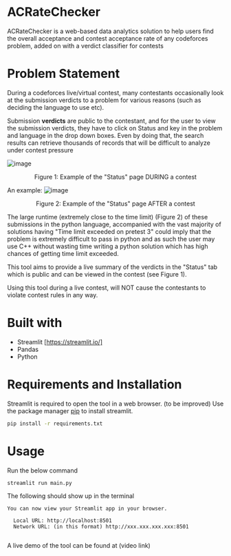 # ACRateChecker

ACRateChecker is a web-based data analytics solution to help users find the overall acceptance and contest acceptance rate of any codeforces problem, added on with a verdict classifier for contests

# Problem Statement

During a codeforces live/virtual contest, many contestants occasionally look at the submission verdicts to a problem for various reasons (such as deciding the language to use etc). 

Submission **verdicts** are public to the contestant, and for the user to view the submission verdicts, they have to click on Status and key in the problem and language in the drop down boxes. Even by doing that, the search results can retrieve thousands of records that will be difficult to analyze under contest pressure

![image](https://user-images.githubusercontent.com/100673850/214788853-31e13002-b6e3-44f1-af6a-8bc12a37aee3.png)
<p style="text-align: center;"> Figure 1: Example of the "Status" page DURING a contest </p>

An example:
![image](https://user-images.githubusercontent.com/100673850/214785248-08d6bb62-78e6-4e79-adfb-6d48fe8a8603.png)
<p style="text-align: center;"> Figure 2: Example of the "Status" page AFTER a contest </p>

The large runtime (extremely close to the time limit) (Figure 2) of these submissions in the python language, accompanied with the vast majority of solutions having "Time limit exceeded on pretest 3" could imply that the problem is extremely difficult to pass in python and as such the user may use C++ without wasting time writing a python solution which has high chances of getting time limit exceeded.

This tool aims to provide a live summary of the verdicts in the "Status" tab which is public and can be viewed in the contest (see Figure 1).

Using this tool during a live contest, will NOT cause the contestants to violate contest rules in any way. 


# Built with

- Streamlit [https://streamlit.io/]
- Pandas
- Python 

# Requirements and Installation

Streamlit is required to open the tool in a web browser. (to be improved)
Use the package manager [pip](https://pip.pypa.io/en/stable/) to install streamlit.

```bash
pip install -r requirements.txt
```

# Usage

Run the below command
```bash
streamlit run main.py
```

The following should show up in the terminal
```
You can now view your Streamlit app in your browser.

  Local URL: http://localhost:8501
  Network URL: (in this format) http://xxx.xxx.xxx.xxx:8501 
  
```

A live demo of the tool can be found at (video link)
